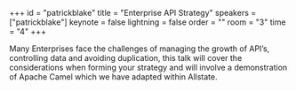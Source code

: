 ﻿+++
id = "patrickblake"
title = "Enterprise API Strategy"
speakers = ["patrickblake"]
keynote = false
lightning = false
order = ""
room = "3"
time = "4"
+++

Many Enterprises face the challenges of managing the growth of API’s, controlling data and avoiding duplication, this talk will cover the considerations when forming your strategy and will involve a demonstration of Apache Camel which we have adapted within Allstate. 